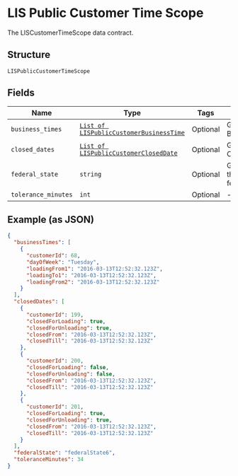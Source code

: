 
# LIS Public Customer Time Scope

The LISCustomerTimeScope data contract.

## Structure

`LISPublicCustomerTimeScope`

## Fields

| Name | Type | Tags | Description |
|  --- | --- | --- | --- |
| `business_times` | [`List of LISPublicCustomerBusinessTime`](../../doc/models/lis-public-customer-business-time.md) | Optional | Gets or sets BusinessTimes. |
| `closed_dates` | [`List of LISPublicCustomerClosedDate`](../../doc/models/lis-public-customer-closed-date.md) | Optional | Gets or sets ClosedDates. |
| `federal_state` | `string` | Optional | Gets or sets the state of the federal. |
| `tolerance_minutes` | `int` | Optional | - |

## Example (as JSON)

```json
{
  "businessTimes": [
    {
      "customerId": 68,
      "dayOfWeek": "Tuesday",
      "loadingFrom1": "2016-03-13T12:52:32.123Z",
      "loadingTo1": "2016-03-13T12:52:32.123Z",
      "loadingFrom2": "2016-03-13T12:52:32.123Z"
    }
  ],
  "closedDates": [
    {
      "customerId": 199,
      "closedForLoading": true,
      "closedForUnloading": true,
      "closedFrom": "2016-03-13T12:52:32.123Z",
      "closedTill": "2016-03-13T12:52:32.123Z"
    },
    {
      "customerId": 200,
      "closedForLoading": false,
      "closedForUnloading": false,
      "closedFrom": "2016-03-13T12:52:32.123Z",
      "closedTill": "2016-03-13T12:52:32.123Z"
    },
    {
      "customerId": 201,
      "closedForLoading": true,
      "closedForUnloading": true,
      "closedFrom": "2016-03-13T12:52:32.123Z",
      "closedTill": "2016-03-13T12:52:32.123Z"
    }
  ],
  "federalState": "federalState6",
  "toleranceMinutes": 34
}
```


